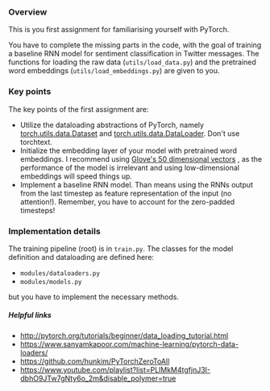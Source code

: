 ### Overview
This is you first assignment for familiarising yourself with PyTorch.

You have to complete the missing parts in the code, with the goal of training
a baseline RNN model for sentiment classification in Twitter messages.
The functions for loading the raw data (`utils/load_data.py`)
and the pretrained word embeddings (`utils/load_embeddings.py`)
are given to you.

### Key points
The key points of the first assignment are:
 - Utilize the dataloading abstractions of PyTorch,
    namely [torch.utils.data.Dataset](http://pytorch.org/docs/master/data.html#torch.utils.data.Dataset)
    and [torch.utils.data.DataLoader](http://pytorch.org/docs/master/data.html#torch.utils.data.DataLoader).
    Don't use torchtext. 
 - Initialize the embedding layer of your model with pretrained word embeddings.
 I recommend using [Glove's 50 dimensional vectors](http://nlp.stanford.edu/data/glove.twitter.27B.zip) ,
 as the performance of the model is irrelevant and using low-dimensional embeddings will speed things up.
 - Implement a baseline RNN model. Than means using the RNNs output from the last timestep
 as feature representation of the input (no attention!).
 Remember, you have to account for the zero-padded timesteps!

### Implementation details

The training pipeline (root) is in `train.py`.
The classes for the model definition and dataloading are defined here:
 - `modules/dataloaders.py`
 - `modules/models.py`

but you have to implement the necessary methods.



##### Helpful links
 - http://pytorch.org/tutorials/beginner/data_loading_tutorial.html
 - https://www.sanyamkapoor.com/machine-learning/pytorch-data-loaders/
 - https://github.com/hunkim/PyTorchZeroToAll
 - https://www.youtube.com/playlist?list=PLlMkM4tgfjnJ3I-dbhO9JTw7gNty6o_2m&disable_polymer=true

